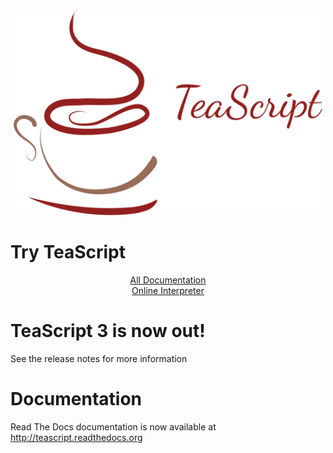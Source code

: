 <p align="center">
  <a href="http://vihanserver.tk/p/TeaScript/">
    <img alt="TeaScript" src="https://raw.githubusercontent.com/vihanb/TeaScript/master/logo/TeaScriptWide.png" height="330">
  </a>
</p>

# Try TeaScript
<p align="center">
  <a href="http://teascript.readthedocs.org">All Documentation</a> <br>
  <a href="http://vihan.org/p/TeaScript/">Online Interpreter</a>
</p>

# TeaScript 3 is now out!
See the release notes for more information

# Documentation
Read The Docs documentation is now available at <http://teascript.readthedocs.org>

